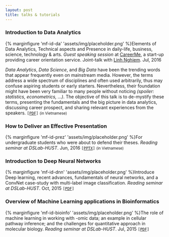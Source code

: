 ```yaml
---
layout: post
title: talks & tutorials
---
```


### Introduction to Data Analytics
{% marginfigure 'mf-id-da' 'assets/img/placeholder.png' %}Elements of Data Analytics, Technical aspects and Presence in daily-life, business, science, technology & arts. 
*Guest speaking session* at [CareerMe](http://mycareerme.com/recap-hoi-thao-data-analytics/), a start-up providing career orientation service. Joint-talk with [Linh Nghiem](https://www.linkedin.com/in/linhnghiem).
Jul, 2016

<i>Data Analytics</i>, <i>Data Science</i>, and <i>Big Data</i> have been the trending words that appear frequently even on mainstream media. However, the terms address a wide spectrum of disciplines and often used arbitrarily, thus may confuse aspiring students or early starters. Nevertheless, their foundation might have been very familiar to many people without noticing <i>(spoiler: statistics, econometrics, ...)</i>. The objective of this talk is to de-mystify these terms, presenting the fundamentals and the big picture in data analytics, discussing career prospect, and sharing relevant experiences from the speakers.
`[`[`PDF`](https://1drv.ms/b/s!ApOZHae4ogqZ3AEwVjwfWpxL0fT6)`]` <small>(in Vietnamese)</small> 


### How to Deliver an Effective Presentation
{% marginfigure 'mf-id-prez' 'assets/img/placeholder.png' %}For undergraduate students who were about to defend their theses. 
*Reading seminar at DSLab-HUST*. 
Jun, 2016
`[`[`PPTX`](https://1drv.ms/p/s!ApOZHae4ogqZtGazlo8hNQJXpuwn)`]` <small>(in Vietnamese)</small> 

### Introduction to Deep Neural Networks
{% marginfigure 'mf-id-dnn' 'assets/img/placeholder.png' %}Introduce Deep learning, recent advances, fundamentals of neural networks, and a ConvNet case-study with multi-label image classification.
*Reading seminar at DSLab-HUST*. 
Oct, 2015
`[`[`PDF`](https://1drv.ms/b/s!ApOZHae4ogqZ3Uyd2rpWo3g-4xYA)`]` 

### Overview of Machine Learning applications in  Bioinformatics
{% marginfigure 'mf-id-bioinfo' 'assets/img/placeholder.png' %}The role of machine learning in working with -omic data; an example in cellular pathway inference; and the challenges for quantitative approach in molecular biology.
*Reading seminar at DSLab-HUST*. 
Jul, 2015
`[`[`PDF`](https://1drv.ms/b/s!ApOZHae4ogqZgx1UBrQ_1zax090-)`]`



